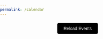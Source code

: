 ```yaml
---
permalink: /calendar
---
```

<link href="https://cdn.jsdelivr.net/npm/fullcalendar@5.11.0/main.min.css" rel="stylesheet">
<style>
    body {
        font-family: Arial, sans-serif;
        margin: 0;
        padding: 0;
        color: #4a235a;
    }
    button {
        display: block;
        margin: 20px auto;
        padding: 10px 20px;
        background-color: #000000;
        color: #ffffff;
        border: none;
        border-radius: 5px;
        cursor: pointer;
        font-size: 1em;
        transition: background-color 0.3s ease;
    }
    button:hover {
        background-color: #9c27b0;
    }
    #calendar {
        max-width: 900px;
        margin: 20px auto;
        padding: 0 20px;
        background-color: black;
        border-radius: 8px;
        box-shadow: 0 4px 8px rgba(0, 0, 0, 0.1);
    }
    /* Styles for popup modal */
    #popup {
        display: none;
        position: fixed;
        top: 50%;
        left: 50%;
        transform: translate(-50%, -50%);
        background-color: #ffffff;
        padding: 20px;
        border-radius: 8px;
        box-shadow: 0 4px 8px rgba(0, 0, 0, 0.2);
        max-width: 400px;
        text-align: center;
        z-index: 1000;
    }
    #popup h3 {
        margin: 0 0 10px;
        color: black;
    }
    #popup button {
        margin-top: 10px;
        padding: 5px 15px;
        background-color: #7DF9FF;
        color: #ffffff;
        border: none;
        border-radius: 5px;
        cursor: pointer;
    }
    #popup button:hover {
        background-color: #9c27b0;
    }
    /* Overlay background */
    #overlay {
        display: none;
        position: fixed;
        top: 0;
        left: 0;
        width: 100%;
        height: 100%;
        background: rgba(0, 0, 0, 0.5);
        z-index: 999;
    }
    #popup-description {
        color: black;
    }
</style>
<button onclick="handleRequest()">Reload Events</button>
<div id="calendar"></div>
<!-- Overlay background for popup -->
<div id="overlay" onclick="closePopup()"></div>
<!-- Popup modal for event details -->
<div id="popup">
    <h3 id="popup-title"></h3>
    <p id="popup-description"></p>
    <button onclick="closePopup()">Close</button>
</div>
<script src="https://cdn.jsdelivr.net/npm/fullcalendar@5.11.0/main.min.js"></script>
<script>
    function getCookie(name) {
        var dc = document.cookie;
        var prefix = name + "=";
        var begin = dc.indexOf("; " + prefix);
        if (begin == -1) {
            begin = dc.indexOf(prefix);
            if (begin != 0) return null;
        }
        else
        {
            begin += 2;
            var end = document.cookie.indexOf(";", begin);
            if (end == -1) {
            end = dc.length;
            }
        }
        // because unescape has been deprecated, replaced with decodeURI
        //return unescape(dc.substring(begin + prefix.length, end));
        return decodeURI(dc.substring(begin + prefix.length, end));
    } 
    const fetchOptions = {
        method: 'GET', // *GET, POST, PUT, DELETE, etc.
        mode: 'cors', // no-cors, *cors, same-origin
        cache: 'default', // *default, no-cache, reload, force-cache, only-if-cached
        credentials: 'include', // include, same-origin, omit
        headers: {
            'Content-Type': 'application/json',
            'X-Origin': 'client' // New custom header to identify source
        },
    }
    function auth() {
        if (getCookie("jwt_java_spring")) {
            handleRequest();
            return
        }
        alert("You are not logged in! Redirecting you to the login page...")
        window.location.href = "{{site.baseurl}}/duallogin"; 
        }
    function request() {
        return fetch("http://localhost:8085/api/calendar/events", fetchOptions)
        .then(response => {
            if (response.status !== 200) {
                console.error("HTTP status code: " + response.status);
                    return null;
            }
            hello = response.json();
            console.log(hello);
            return hello;
        })
        .catch(error => {
            console.error("Fetch error: ", error);
            return null;
        });
}
    function handleRequest() {
        request().then(data => {
            if (data !== null) {
                console.log(data);
                const events = data.map(event => ({
                    title: event.title,
                    description: event.description,
                    start: event.date
                    }));
                console.log(events);
                displayCalendar(events);
            }
        });
    }
    function displayCalendar(events) {
        const calendarEl = document.getElementById('calendar');
        const calendar = new FullCalendar.Calendar(calendarEl, {
            initialView: 'dayGridMonth',
            events: events,
            eventClick: function(info) {
                // Show popup with title and description
                document.getElementById('popup-title').textContent = info.event.title;
                document.getElementById('popup-description').textContent = info.event.extendedProps.description || "No description available";
                document.getElementById('popup').style.display = 'block';
                document.getElementById('overlay').style.display = 'block';
            }
        });
        calendar.render();
    }
    // Close popup
    function closePopup() {
        document.getElementById('popup').style.display = 'none';
        document.getElementById('overlay').style.display = 'none';
    }
    document.addEventListener("DOMContentLoaded", auth());
</script>